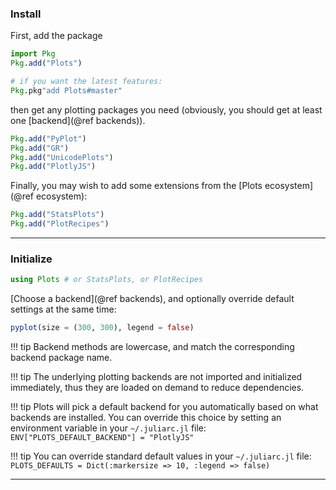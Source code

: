 
### Install

First, add the package

```julia
import Pkg
Pkg.add("Plots")

# if you want the latest features:
Pkg.pkg"add Plots#master"
```

then get any plotting packages you need (obviously, you should get at least one [backend](@ref backends)).

```julia
Pkg.add("PyPlot")
Pkg.add("GR")
Pkg.add("UnicodePlots")
Pkg.add("PlotlyJS")
```

Finally, you may wish to add some extensions from the [Plots ecosystem](@ref ecosystem):

```julia
Pkg.add("StatsPlots")
Pkg.add("PlotRecipes")
```

---

### Initialize

```julia
using Plots # or StatsPlots, or PlotRecipes
```

[Choose a backend](@ref backends), and optionally override default settings at the same time:

```julia
pyplot(size = (300, 300), legend = false)
```

!!! tip
    Backend methods are lowercase, and match the corresponding backend package name.

!!! tip
    The underlying plotting backends are not imported and initialized immediately, thus they are loaded on demand to reduce dependencies.

!!! tip
    Plots will pick a default backend for you automatically based on what backends are installed. You can override this choice by setting an environment variable in your `~/.juliarc.jl` file: `ENV["PLOTS_DEFAULT_BACKEND"] = "PlotlyJS"`

!!! tip
    You can override standard default values in your `~/.juliarc.jl` file: `PLOTS_DEFAULTS = Dict(:markersize => 10, :legend => false)`


---
